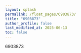 ```yaml
---
layout: splash
permalink: /float_pages/6903873/
title: "6903873"
author_profile: false
last_modified_at: 2025-06-13
toc: false
---
```

 
6903873
